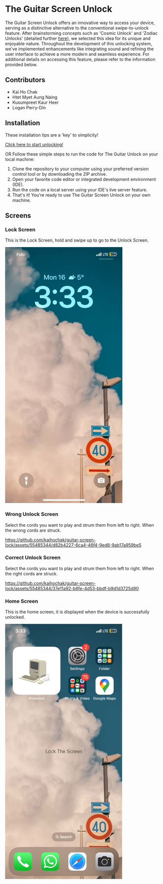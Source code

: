 # The Guitar Screen Unlock
 
The Guitar Screen Unlock offers an innovative way to access your device, serving as a distinctive alternative to the conventional swipe-to-unlock feature. After brainstorming concepts such as 'Cosmic Unlock' and 'Zodiac Unlocks' 
(detailed further [here](https://kaihochak.github.io/)), we selected this idea for its unique and enjoyable nature. Throughout the development of this unlocking system, we've implemented enhancements like integrating sound and refining 
the user interface to achieve a more modern and seamless experience. For additional details on accessing this feature, please refer to the information provided below.

## Contributors

- Kai Ho Chak
- Htet Myet Aung Naing
- Kusumpreet Kaur Heer
- Logan Perry-Din

## Installation

These installation tips are a 'key' to simplicity!

[Click here to start unlocking!](https://kaihochak.github.io/)

OR Follow these simple steps to run the code for The Guitar Unlock on your local machine:

1. Clone the repository to your computer using your preferred version control tool or by downloading the ZIP archive.
2. Open your favorite code editor or integrated development environment (IDE).
3. Run the code on a local server using your IDE's live server feature.
4. That's it! You're ready to use The Guitar Screen Unlock on your own machine.

## Screens

### Lock Screen

This is the Lock Screen, hold and swipe up to go to the Unlock Screen.

![Lock Screen](screens/LockScreen.png)

### Wrong Unlock Screen

Select the cords you want to play and strum them from left to right. When the wrong cords are struck.

https://github.com/kaihochak/guitar-screen-lock/assets/55485344/d82b4227-6ca4-46f4-9ed8-9ab17a959be5

### Correct Unlock Screen

Select the cords you want to play and strum them from left to right. When the right cords are struck.

https://github.com/kaihochak/guitar-screen-lock/assets/55485344/37e11a92-b6fe-4d53-bbdf-b9d1d3725d90

### Home Screen

This is the home screen, it is displayed when the device is successfully unlocked. 

![Home Screen](screens/HomeScreen.png)




